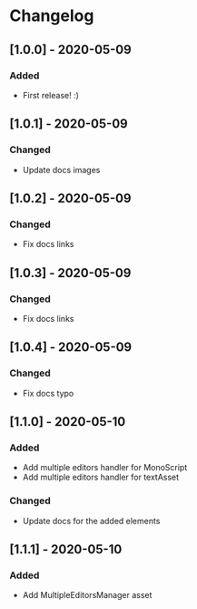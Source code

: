 ﻿# Changelog

## [1.0.0] - 2020-05-09
### Added
- First release! :)

## [1.0.1] - 2020-05-09
### Changed
- Update docs images

## [1.0.2] - 2020-05-09
### Changed
- Fix docs links

## [1.0.3] - 2020-05-09
### Changed
- Fix docs links

## [1.0.4] - 2020-05-09
### Changed
- Fix docs typo

## [1.1.0] - 2020-05-10
### Added
- Add multiple editors handler for MonoScript
- Add multiple editors handler for textAsset
### Changed
- Update docs for the added elements

## [1.1.1] - 2020-05-10
### Added
- Add MultipleEditorsManager asset
